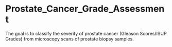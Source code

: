 # Prostate_Cancer_Grade_Assessment
The goal is to classify the severity of prostate cancer (Gleason Scores/ISUP Grades) from microscopy scans of prostate biopsy samples.
